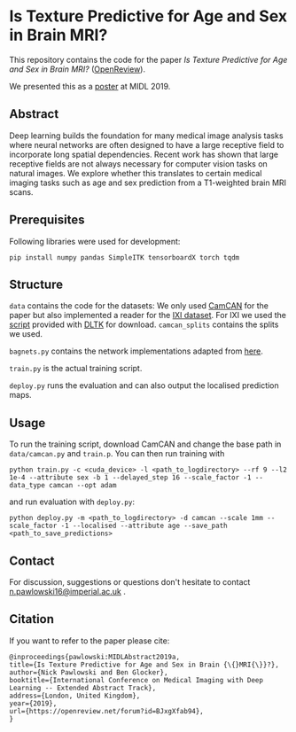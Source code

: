 # Is Texture Predictive for Age and Sex in Brain MRI?
This repository contains the code for the paper *Is Texture Predictive for Age and Sex in Brain MRI?*
([OpenReview](https://openreview.net/forum?id=BJxgXfab94)).

We presented this as a [poster](https://github.com/pawni/MedicalBagNet/blob/master/poster.pdf) at MIDL 2019.

## Abstract
Deep learning builds the foundation for many medical image analysis tasks where neural networks are often designed to have a large receptive field to incorporate long spatial dependencies. Recent work has shown that large receptive fields are not always necessary for computer vision tasks on natural images. We explore whether this translates to certain medical imaging tasks such as age and sex prediction from a T1-weighted brain MRI scans.

## Prerequisites
Following libraries were used for development:
```
pip install numpy pandas SimpleITK tensorboardX torch tqdm
```

## Structure
`data` contains the code for the datasets: We only used [CamCAN](https://camcan-archive.mrc-cbu.cam.ac.uk/dataaccess/) for the paper but also implemented a reader for the [IXI dataset](https://brain-development.org/ixi-dataset/). For IXI we used the [script](https://github.com/DLTK/DLTK/blob/master/data/IXI_HH/download_IXI_HH.py) provided with [DLTK](https://github.com/DLTK/DLTK) for download. `camcan_splits` contains the splits we used.

`bagnets.py` contains the network implementations adapted from [here](https://github.com/wielandbrendel/bag-of-local-features-models).

`train.py` is the actual training script.

`deploy.py` runs the evaluation and can also output the localised prediction maps.

## Usage
To run the training script, download CamCAN and change the base path in `data/camcan.py` and `train.p`. You can then run training with
```
python train.py -c <cuda_device> -l <path_to_logdirectory> --rf 9 --l2 1e-4 --attribute sex -b 1 --delayed_step 16 --scale_factor -1 --data_type camcan --opt adam
```
and run evaluation with `deploy.py`:
```
python deploy.py -m <path_to_logdirectory> -d camcan --scale 1mm --scale_factor -1 --localised --attribute age --save_path <path_to_save_predictions>
```


## Contact
For discussion, suggestions or questions don't hesitate to
contact n.pawlowski16@imperial.ac.uk .

## Citation
If you want to refer to the paper please cite:
```
@inproceedings{pawlowski:MIDLAbstract2019a,
title={Is Texture Predictive for Age and Sex in Brain {\{}MRI{\}}?},
author={Nick Pawlowski and Ben Glocker},
booktitle={International Conference on Medical Imaging with Deep Learning -- Extended Abstract Track},
address={London, United Kingdom},
year={2019},
url={https://openreview.net/forum?id=BJxgXfab94},
}
```
